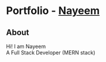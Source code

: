 # Portfolio - [Nayeem](https://mrseeker53-df0e7c.netlify.app/)

## About

Hi! I am Nayeem
<br/>
A Full Stack Developer (MERN stack)
